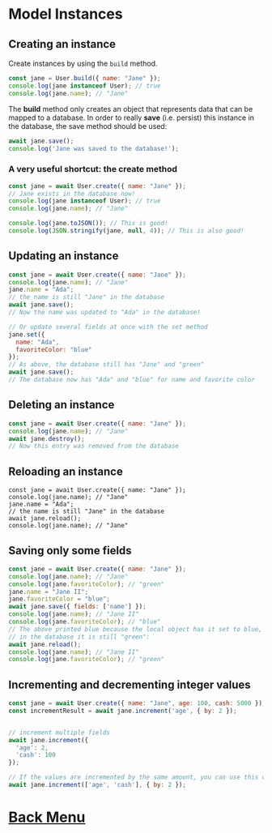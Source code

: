 # Model Instances

## Creating an instance

Create instances by using the ``build`` method.
```javascript
const jane = User.build({ name: "Jane" });
console.log(jane instanceof User); // true
console.log(jane.name); // "Jane"
```

The **build** method only creates an object that represents data that can be mapped to a database. In order to really **save** (i.e. persist) this instance in the database, the save method should be used:

```javascript
await jane.save();
console.log('Jane was saved to the database!');
```

### A very useful shortcut: the create method
```javascript
const jane = await User.create({ name: "Jane" });
// Jane exists in the database now!
console.log(jane instanceof User); // true
console.log(jane.name); // "Jane"

console.log(jane.toJSON()); // This is good!
console.log(JSON.stringify(jane, null, 4)); // This is also good!
```

## Updating an instance

```javascript
const jane = await User.create({ name: "Jane" });
console.log(jane.name); // "Jane"
jane.name = "Ada";
// the name is still "Jane" in the database
await jane.save();
// Now the name was updated to "Ada" in the database!

// Or update several fields at once with the set method
jane.set({
  name: "Ada",
  favoriteColor: "blue"
});
// As above, the database still has "Jane" and "green"
await jane.save();
// The database now has "Ada" and "blue" for name and favorite color
```

## Deleting an instance

```javascript
const jane = await User.create({ name: "Jane" });
console.log(jane.name); // "Jane"
await jane.destroy();
// Now this entry was removed from the database
```

## Reloading an instance
```javascrip
const jane = await User.create({ name: "Jane" });
console.log(jane.name); // "Jane"
jane.name = "Ada";
// the name is still "Jane" in the database
await jane.reload();
console.log(jane.name); // "Jane"
```

## Saving only some fields
```javascript
const jane = await User.create({ name: "Jane" });
console.log(jane.name); // "Jane"
console.log(jane.favoriteColor); // "green"
jane.name = "Jane II";
jane.favoriteColor = "blue";
await jane.save({ fields: ['name'] });
console.log(jane.name); // "Jane II"
console.log(jane.favoriteColor); // "blue"
// The above printed blue because the local object has it set to blue, but
// in the database it is still "green":
await jane.reload();
console.log(jane.name); // "Jane II"
console.log(jane.favoriteColor); // "green"
```

## Incrementing and decrementing integer values

```javascript
const jane = await User.create({ name: "Jane", age: 100, cash: 5000 });
const incrementResult = await jane.increment('age', { by: 2 });


// increment multiple fields
await jane.increment({
  'age': 2,
  'cash': 100
});

// If the values are incremented by the same amount, you can use this other syntax as well:
await jane.increment(['age', 'cash'], { by: 2 });
```

# [Back Menu](./Sequelize/README#Menu)